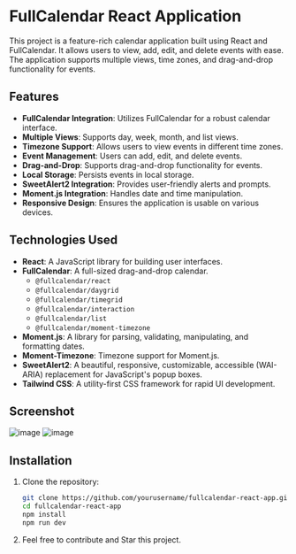 # FullCalendar React Application

This project is a feature-rich calendar application built using React and FullCalendar. It allows users to view, add, edit, and delete events with ease. The application supports multiple views, time zones, and drag-and-drop functionality for events.

## Features

- **FullCalendar Integration**: Utilizes FullCalendar for a robust calendar interface.
- **Multiple Views**: Supports day, week, month, and list views.
- **Timezone Support**: Allows users to view events in different time zones.
- **Event Management**: Users can add, edit, and delete events.
- **Drag-and-Drop**: Supports drag-and-drop functionality for events.
- **Local Storage**: Persists events in local storage.
- **SweetAlert2 Integration**: Provides user-friendly alerts and prompts.
- **Moment.js Integration**: Handles date and time manipulation.
- **Responsive Design**: Ensures the application is usable on various devices.

## Technologies Used

- **React**: A JavaScript library for building user interfaces.
- **FullCalendar**: A full-sized drag-and-drop calendar.
  - `@fullcalendar/react`
  - `@fullcalendar/daygrid`
  - `@fullcalendar/timegrid`
  - `@fullcalendar/interaction`
  - `@fullcalendar/list`
  - `@fullcalendar/moment-timezone`
- **Moment.js**: A library for parsing, validating, manipulating, and formatting dates.
- **Moment-Timezone**: Timezone support for Moment.js.
- **SweetAlert2**: A beautiful, responsive, customizable, accessible (WAI-ARIA) replacement for JavaScript's popup boxes.
- **Tailwind CSS**: A utility-first CSS framework for rapid UI development.

## Screenshot

![image](https://github.com/user-attachments/assets/3cb043fa-894b-43cc-a8e8-a57f710456a1)
![image](https://github.com/user-attachments/assets/e21d2ba1-901a-457e-84f7-a2fc79797a7c)




## Installation

1. Clone the repository:
   ```bash
   git clone https://github.com/yourusername/fullcalendar-react-app.git
   cd fullcalendar-react-app
   npm install
   npm run dev

2. Feel free to contribute and Star this project.
